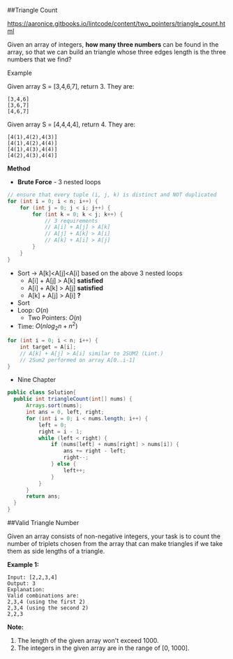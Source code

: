 ##Triangle Count

https://aaronice.gitbooks.io/lintcode/content/two_pointers/triangle_count.html

Given an array of integers, **how many three numbers** can be found in the array, so that we can build an triangle whose three edges length is the three numbers that we find?

Example

Given array S = [3,4,6,7], return 3. They are:

```
[3,4,6]
[3,6,7]
[4,6,7]

```

Given array S = [4,4,4,4], return 4. They are:

```
[4(1),4(2),4(3)]
[4(1),4(2),4(4)]
[4(1),4(3),4(4)]
[4(2),4(3),4(4)]
```



**Method**

* **Brute Force** - 3 nested loops

```java
// ensure that every tuple (i, j, k) is distinct and NOT duplicated
for (int i = 0; i < n; i++) {
    for (int j = 0; j < i; j++) {
    	for (int k = 0; k < j; k++) {
            // 3 requirements
            // A[i] + A[j] > A[k]
            // A[j] + A[k] > A[i]
            // A[k] + A[i] > A[j]
        } 
    }
}
```



* Sort -> A[k]<A[j]<A[i] based on the above 3 nested loops
  * A[i] + A[j] > A[k] **satisfied**
  * A[i] + A[k] > A[j] **satisfied**
  * A[k] + A[j] > A[i] **?**
* Sort
* Loop: ${O(n)}$
  * Two Pointers: ${O(n)}$
* Time: ${O(nlog_2n + n^2)}$

```java
for (int i = 0; i < n; i++) {
    int target = A[i];
    // A[k] + A[j] > A[i] similar to 2SUM2 (Lint.)
    // 2Sum2 performed on array A[0..i-1]
}

```



* Nine Chapter

```java
public class Solution{
  public int triangleCount(int[] nums) {
      Arrays.sort(nums);
      int ans = 0, left, right;
      for (int i = 0; i < nums.length; i++) {
		  left = 0;
          right = i - 1;
          while (left < right) {
              if (nums[left] + nums[right] > nums[i]) {
                  ans += right - left;
                  right--;
              } else {
                  left++;
              }
          }
      }
      return ans;
  }
}
```





##Valid Triangle Number

Given an array consists of non-negative integers, your task is to count the number of triplets chosen from the array that can make triangles if we take them as side lengths of a triangle.

**Example 1:**

```
Input: [2,2,3,4]
Output: 3
Explanation:
Valid combinations are: 
2,3,4 (using the first 2)
2,3,4 (using the second 2)
2,2,3

```

**Note:**

1. The length of the given array won't exceed 1000.
2. The integers in the given array are in the range of [0, 1000].













